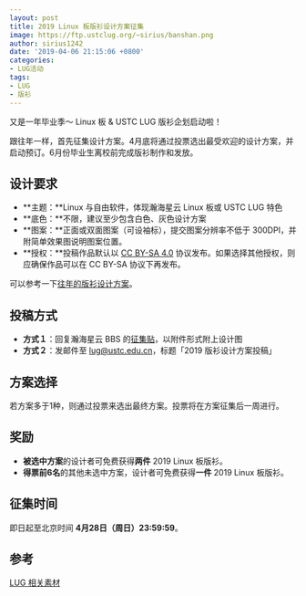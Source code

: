 ```yaml
---
layout: post
title: 2019 Linux 板版衫设计方案征集
image: https://ftp.ustclug.org/~sirius/banshan.png
author: sirius1242
date: '2019-04-06 21:15:06 +0800'
categories:
- LUG活动
tags:
- LUG
- 版衫
---
```

又是一年毕业季～ Linux 板 & USTC LUG 版衫企划启动啦！

跟往年一样，首先征集设计方案。4月底将通过投票选出最受欢迎的设计方案，并启动预订。6月份毕业生离校前完成版衫制作和发放。

## 设计要求

- **主题：**Linux 与自由软件，体现瀚海星云 Linux 板或 USTC LUG 特色
- **底色：**不限，建议至少包含白色、灰色设计方案
- **图案：**正面或双面图案（可设袖标），提交图案分辨率不低于 300DPI，并附简单效果图说明图案位置。
- **授权：**投稿作品默认以 [CC BY-SA 4.0](https://creativecommons.org/licenses/by-sa/4.0/) 协议发布。如果选择其他授权，则应确保作品可以在 CC BY-SA 协议下再发布。

可以参考一下[往年的版衫设计方案](https://lug.ustc.edu.cn/wiki/lug/zhoubian/banshan)。

## 投稿方式

- **方式１**：回复瀚海星云 BBS 的[征集贴](https://bbs.ustc.edu.cn/cgi/bbscon?bn=Linux&fn=M5CA89770&num=20000)，以附件形式附上设计图
- **方式２**：发邮件至 [lug@ustc.edu.cn](mailto:lug@ustc.edu.cn)，标题「2019 版衫设计方案投稿」

## 方案选择

若方案多于1种，则通过投票来选出最终方案。投票将在方案征集后一周进行。

## 奖励

- **被选中方案**的设计者可免费获得**两件** 2019 Linux 板版衫。
- **得票前6名**的其他未选中方案，设计者可免费获得**一件** 2019 Linux 板版衫。

## 征集时间

即日起至北京时间 **4月28日（周日）23:59:59**。

## 参考

[LUG 相关素材](https://ftp.ustclug.org/misc/)